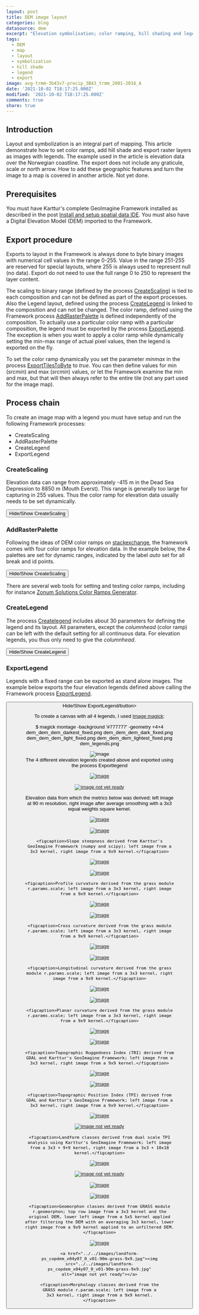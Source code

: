 ```yaml
---
layout: post
title: DEM image layout
categories: blog
datasource: dem
excerpt: "Elevation symbolisation; color ramping, hill shading and legends for image maps"
tags:
  - DEM
  - map
  - layout
  - symbolization
  - hill shade
  - legend
  - export
image: avg-trmm-3b43v7-precip_3B43_trmm_2001-2016_A
date: '2021-10-02 T18:17:25.000Z'
modified: '2021-10-02 T18:17:25.000Z'
comments: true
share: true
---
```

<script src="https://karttur.github.io/common/assets/js/karttur/togglediv.js"></script>

## Introduction

Layout and symbolization is an integral part of mapping. This article demonstrate how to set color ramps, add hill shade and export raster layers as images with legends. The example used in the article is elevation data over the Norwegian coastline. The export does not include any graticule, scale or north arrow. How to add these geographic features and turn the image to a map is covered in another article. Not yet done.

## Prerequisites

You must have Karttur's complete GeoImagine Framework installed as described in the post [Install and setup spatial data IDE](https://karttur.github.io/setup-ide/). You must also have a Digital Elevation Model (DEM) imported to the Framework.

## Export procedure



Exports to layout in the Framework is always done to byte binary images with numerical cell values in the range 0-255. Value in the range 251-255 are reserved for special layouts, where 255 is always used to represent null (no data). Export do not need to use the full range 0 to 250 to represent the layer content.

The scaling to binary range (defined by the process [CreateScaling](#)) is tied to each composition and can not be defined as part of the export processes. Also the Legend layout, defined using the process [CreateLegend](#) is linked to the composition and can not be changed. The color ramp, defined using the Framework process [AddRasterPalette](#) is defined independently of the composition. To actually use a particular color ramp with a particular composition, the legend must be exported by the process [ExportLegend](#). The exception is when you want to apply a color ramp while dynamically setting the min-max range of actual pixel values, then the legend is exported on the fly.

To set the color ramp dynamically you set the parameter _minmax_ in the process [ExportTilesToByte](#) to _true_. You can then define values for min (_srcmin_) and max (_srcmin_) values, or let the Framework examine the min and max, but that will then always refer to the entire tile (not any part used for the image map).

## Process chain

To create an image map with a legend you must have setup and run the following Framework processes:

- CreateScaling
- AddRasterPalette
- CreateLegend
- ExportLegend

### CreateScaling

Elevation data can range from approximately -415 m in the Dead Sea Depression to 8850 m (Mouth Everst). This range is generally too large for capturing in 255 values. Thus the color ramp  for elevation data usually needs to be set dynamically.


<button id= "toggleCreateScaling" onclick="hiddencode('CreateScaling')">Hide/Show CreateScaling</button>

<div id="CreateScaling" style="display:none">

{% capture text-capture %}
{% raw %}

```
{
  "userproject": {
    "userid": "karttur",
    "projectid": "karttur",
    "tractid": "karttur",
    "siteid": "*",
    "plotid": "*",
    "system": "system"
  },
  "period": {
    "timestep": "static"
  },
  "process": [
    {
      "processid": "CreateScaling",
      "overwrite": false,
      "parameters": {
        "scalefac": 0.03125,
        "mirror0": false
      },
      "comp": [
        {
          "dem": {
            "source": "*",
            "product": "*",
            "content": "dem",
            "layerid": "dem",
            "suffix": "*"
          }
        }
      ]
    }
  ]  
}
```
{% endraw %}
{% endcapture %}
{% include widgets/toggle-code.html  toggle-text=text-capture  %}
</div>

### AddRasterPalette

Following the ideas of DEM color ramps on [stackexchange](https://gis.stackexchange.com/questions/25099/choosing-colour-ramp-to-use-for-elevation), the framework comes with four color ramps for elevation data. In the example below, the 4 palettes are set for dynamic ranges, indicated by the label _auto_ set for all break and id points.


<button id= "toggleCreateScaling" onclick="hiddencode('CreateScaling')">Hide/Show CreateScaling</button>

<div id="CreateScaling" style="display:none">

{% capture text-capture %}
{% raw %}

```
{
  "userproject": {
    "userid": "karttur",
    "projectid": "karttur",
    "tractid": "karttur",
    "siteid": "*",
    "plotid": "*",
    "system": "system"
  },
  "period": {
    "timestep": "static"
  },
  "process": [
    {
      "processid": "AddRasterPalette",
      "overwrite": false,
      "parameters": {
        "palette": "dem_dark_auto",
        "compid": "dem_dark_auto",
        "setcolor": {
          "0": {
            "red": "54",
            "green": "121",
            "blue": "36",
            "alpha": "0",
            "label": "auto",
            "hint": "auto"
          },
          "125": {
            "red": "247",
            "green": "248",
            "blue": "80",
            "alpha": "0",
            "label": "auto",
            "hint": "auto"
          },
          "250": {
            "red": "121",
            "green": "24",
            "blue": "21",
            "alpha": "0",
            "label": "auto",
            "hint": "auto"
          },
          "251": {
            "red": "0",
            "green": "0",
            "blue": "0",
            "alpha": "0",
            "label": "NA",
            "hint": "NA"
          },
          "255": {
            "red": "0",
            "green": "0",
            "blue": "0",
            "alpha": "0",
            "label": "No data",
            "hint": "No data"
          }
        }
      }
    },
    {
      "processid": "AddRasterPalette",
      "overwrite": false,
      "parameters": {
        "palette": "dem_darkest_auto",
        "compid": "dem_darkest_auto",
        "setcolor": {
          "0": {
            "red": "41",
            "green": "96",
            "blue": "58",
            "alpha": "0",
            "label": "auto",
            "hint": "auto"
          },
          "25": {
            "red": "54",
            "green": "121",
            "blue": "36",
            "alpha": "0",
            "label": "auto",
            "hint": "auto"
          },
          "125": {
            "red": "247",
            "green": "248",
            "blue": "80",
            "alpha": "0",
            "label": "auto",
            "hint": "auto"
          },
          "225": {
            "red": "121",
            "green": "24",
            "blue": "21",
            "alpha": "0",
            "label": "auto",
            "hint": "auto"
          },
          "250": {
            "red": "250",
            "green": "240",
            "blue": "245",
            "alpha": "0",
            "label": "auto",
            "hint": "auto"
          },
          "251": {
            "red": "0",
            "green": "0",
            "blue": "0",
            "alpha": "0",
            "label": "NA",
            "hint": "NA"
          },
          "255": {
            "red": "0",
            "green": "0",
            "blue": "0",
            "alpha": "0",
            "label": "No data",
            "hint": "No data"
          }
        }
      }
    },
    {
      "processid": "AddRasterPalette",
      "overwrite": false,
      "parameters": {
        "palette": "dem_light_auto",
        "compid": "dem_light_auto",
        "setcolor": {
          "0": {
            "red": "90",
            "green": "135",
            "blue": "75",
            "alpha": "0",
            "label": "auto",
            "hint": "auto"
          },
          "62": {
            "red": "230",
            "green": "219",
            "blue": "165",
            "alpha": "0",
            "label": "auto",
            "hint": "auto"
          },
          "125": {
            "red": "250",
            "green": "200",
            "blue": "110",
            "alpha": "0",
            "label": "auto",
            "hint": "auto"
          },
          "183": {
            "red": "184",
            "green": "157",
            "blue": "139",
            "alpha": "0",
            "label": "auto",
            "hint": "auto"
          },
          "250": {
            "red": "252",
            "green": "249",
            "blue": "245",
            "alpha": "0",
            "label": "auto",
            "hint": "auto"
          },
          "251": {
            "red": "0",
            "green": "0",
            "blue": "0",
            "alpha": "0",
            "label": "NA",
            "hint": "NA"
          },
          "255": {
            "red": "0",
            "green": "0",
            "blue": "0",
            "alpha": "0",
            "label": "No data",
            "hint": "No data"
          }
        }
      }
    },
    {
      "processid": "AddRasterPalette",
      "overwrite": false,
      "parameters": {
        "palette": "dem_lightest_auto",
        "compid": "dem_lightest_auto",
        "setcolor": {
          "0": {
            "red": "148",
            "green": "188",
            "blue": "114",
            "alpha": "0",
            "label": "auto",
            "hint": "auto"
          },
          "125": {
            "red": "255",
            "green": "252",
            "blue": "207",
            "alpha": "0",
            "label": "auto",
            "hint": "auto"
          },
          "250": {
            "red": "244",
            "green": "158",
            "blue": "95",
            "alpha": "0",
            "label": "auto",
            "hint": "auto"
          },
          "251": {
            "red": "0",
            "green": "0",
            "blue": "0",
            "alpha": "0",
            "label": "NA",
            "hint": "NA"
          },
          "255": {
            "red": "0",
            "green": "0",
            "blue": "0",
            "alpha": "0",
            "label": "No data",
            "hint": "No data"
          }
        }
      }
    }
  ]
}

```
{% endraw %}
{% endcapture %}
{% include widgets/toggle-code.html  toggle-text=text-capture  %}
</div>

There are several web tools for setting and testing color ramps, including for instance [Zonum Solutions Color Ramps Generator](http://www.zonums.com/online/color_ramp/).

### CreateLegend

The process [Createlegend](#) includes about 30 parameters for defining the legend and its layout. All parameters, except the _columnhead_ (color ramp) can be left with the default setting for all continuous data. For elevation legends, you thus only need to give the _columnhead_.

<button id= "toggleCreateLegend" onclick="hiddencode('CreateLegend')">Hide/Show CreateLegend</button>

<div id="CreateLegend" style="display:none">

{% capture text-capture %}
{% raw %}

```
{
  "userproject": {
    "userid": "karttur",
    "projectid": "karttur",
    "tractid": "karttur",
    "siteid": "*",
    "plotid": "*",
    "system": "system"
  },
  "period": {
    "timestep": "static"
  },
  "process": [
    {
      "processid": "CreateLegend",
      "overwrite": false,
      "parameters": {
        "columnhead": "Elevation (m.a.s.l)",
        "precision": "0"
      },
      "srccomp": [
        {
          "dem": {
            "source": "ESA",
            "product": "copdem",
            "content": "dem",
            "layerid": "dem",
            "prefix": "dem",
            "suffix": "v01-90m"
          }
        }
      ]
    }
  ]  
}
```
{% endraw %}
{% endcapture %}
{% include widgets/toggle-code.html  toggle-text=text-capture  %}
</div>

### ExportLegend

Legends with a fixed range can be exported as stand alone images. The example below exports the four elevation legends defined above calling the Framework process [ExportLegend](#).

<button id= "toggleExportLegend" onclick="hiddencode('ExportLegend')">Hide/Show ExportLegend/button>

<div id="ExportLegend" style="display:none">

{% capture text-capture %}
{% raw %}

```
{
  "userproject": {
    "userid": "karttur",
    "projectid": "karttur",
    "tractid": "karttur",
    "siteid": "*",
    "plotid": "*",
    "system": "system"
  },
  "period": {
    "timestep": "static"
  },
  "process": [
    {
      "processid": "ExportLegend",
      "overwrite": false,
      "parameters": {
        "palette": "dem_darkest_fixed",
        "legendopacity": 128
      },
      "dstpath": {
        "volume": "Karttur"
      },
      "srccomp": [
        {
          "dem": {
            "source": "ESA",
            "product": "copdem",
            "content": "dem",
            "layerid": "dem",
            "prefix": "dem-darkest",
            "suffix": "v01-90m"
          }
        }
      ]
    },
    {
      "processid": "ExportLegend",
      "overwrite": false,
      "parameters": {
        "palette": "dem_dark_fixed",
        "legendopacity": 128
      },
      "dstpath": {
        "volume": "Karttur"
      },
      "srccomp": [
        {
          "dem": {
            "source": "ESA",
            "product": "copdem",
            "content": "dem",
            "layerid": "dem",
            "prefix": "dem-dark",
            "suffix": "v01-90m"
          }
        }
      ]
    },

    {
      "processid": "ExportLegend",
      "overwrite": false,
      "parameters": {
        "palette": "dem_light_fixed",
        "legendopacity": 128
      },
      "dstpath": {
        "volume": "Karttur"
      },
      "srccomp": [
        {
          "dem": {
            "source": "ESA",
            "product": "copdem",
            "content": "dem",
            "layerid": "dem",
            "prefix": "dem-light",
            "suffix": "v01-90m"
          }
        }
      ]
    },
    {
      "processid": "ExportLegend",
      "overwrite": false,
      "parameters": {
        "palette": "dem_lightest_fixed",
        "legendopacity": 128
      },
      "dstpath": {
        "volume": "Karttur"
      },
      "srccomp": [
        {
          "dem": {
            "source": "ESA",
            "product": "copdem",
            "content": "dem",
            "layerid": "dem",
            "prefix": "dem-lightest",
            "suffix": "v01-90m"
          }
        }
      ]
    }
  ]  
}
```
{% endraw %}
{% endcapture %}
{% include widgets/toggle-code.html  toggle-text=text-capture  %}
</div>

To create a canvas with all 4 legends, I used [Image magick](£):

<span class='terminal'>$ magick montage -background \'#777777\' -geometry +4+4 dem_dem_dem_darkest_fixed.png dem_dem_dem_dark_fixed.png dem_dem_dem_light_fixed.png dem_dem_dem_lightest_fixed.png dem_legends.png </span>

<figure>
	<img src="../../images/dem_legends.png" alt="image">

  <figcaption>The 4 different elevation legends created above and exported using the process Exportlegend</figcaption>
</figure>



<figure class="half">
	<a href="../../images/dem3_copdem_x04y07_0_v01-90m.jpg"><img src="../../images/dem3_copdem_x04y07_0_v01-90m.jpg" alt="image"></a>

  <a href="../../images/dem3-shade_copdem_x04y07_0_v01-90m-3x3.jpg"><img src="../../images/dem3-shade_copdem_x04y07_0_v01-90m-3x3.jpg" alt="image not yet ready"></a>

<figcaption>Elevation data from which the metrics below was derived; left image at 90 m resolution, right image after average smoothing with a 3x3 equal weights square kernel.</figcaption>
</figure>

<figure class="half">
	<a href="../../images/slope3_copdem_x04y07_0_v01-90m-grass-3x3.jpg"><img src="../../images/slope3_copdem_x04y07_0_v01-90m-grass-3x3.jpg" alt="image"></a>

  <a href="../../images/slope3_copdem_x04y07_0_v01-90m-grass-9x9.jpg"><img src="../../images/slope3_copdem_x04y07_0_v01-90m-grass-9x9.jpg" alt="image"></a>

	<figcaption>Slope steepness derived from Karttur's GeoImagine Framework (numpy and scipy); left image from a 3x3 kernel, right image from a 9x9 kernel.</figcaption>
</figure>

<figure class="half">
	<a href="../../images/profc_copdem_x04y07_0_v01-90m-grass-3x3.jpg"><img src="../../images/profc_copdem_x04y07_0_v01-90m-grass-3x3.jpg" alt="image"></a>

  <a href="../../images/profc_copdem_x04y07_0_v01-90m-grass-9x9.jpg"><img src="../../images/profc_copdem_x04y07_0_v01-90m-grass-9x9.jpg" alt="image"></a>

	<figcaption>Profile curvature derived from the grass module r.params.scale; left image from a 3x3 kernel, right image from a 9x9 kernel.</figcaption>
</figure>

<figure class="half">
	<a href="../../images/crosc_copdem_x04y07_0_v01-90m-grass-3x3.jpg"><img src="../../images/crosc_copdem_x04y07_0_v01-90m-grass-3x3.jpg" alt="image"></a>

  <a href="../../images/crosc_copdem_x04y07_0_v01-90m-grass-9x9.jpg"><img src="../../images/crosc_copdem_x04y07_0_v01-90m-grass-9x9.jpg" alt="image"></a>

	<figcaption>Cross curvature derived from the grass module r.params.scale; left image from a 3x3 kernel, right image from a 9x9 kernel.</figcaption>
</figure>

<figure class="half">
	<a href="../../images/longc_copdem_x04y07_0_v01-90m-grass-3x3.jpg"><img src="../../images/longc_copdem_x04y07_0_v01-90m-grass-3x3.jpg" alt="image"></a>

  <a href="../../images/longc_copdem_x04y07_0_v01-90m-grass-9x9.jpg"><img src="../../images/longc_copdem_x04y07_0_v01-90m-grass-9x9.jpg" alt="image"></a>

	<figcaption>Longitudinal curvature derived from the grass module r.params.scale; left image from a 3x3 kernel, right image from a 9x9 kernel.</figcaption>
</figure>

<figure class="half">
	<a href="../../images/planc_copdem_x04y07_0_v01-90m-grass-3x3.jpg"><img src="../../images/planc_copdem_x04y07_0_v01-90m-grass-3x3.jpg" alt="image"></a>

  <a href="../../images/planc_copdem_x04y07_0_v01-90m-grass-9x9.jpg"><img src="../../images/planc_copdem_x04y07_0_v01-90m-grass-9x9.jpg" alt="image"></a>

	<figcaption>Planar curvature derived from the grass module r.params.scale; left image from a 3x3 kernel, right image from a 9x9 kernel.</figcaption>
</figure>


<figure class="half">
	<a href="../../images/tri_copdem_x04y07_0_v01-90m-3x3.jpg"><img src="../../images/tri_copdem_x04y07_0_v01-90m-3x3.jpg" alt="image"></a>

  <a href="../../images/tri_copdem_x04y07_0_v01-90m-9x9.jpg"><img src="../../images/tri_copdem_x04y07_0_v01-90m-9x9.jpg" alt="image"></a>

	<figcaption>Topographic Ruggedness Index (TRI) derived from GDAL and Karttur's GeoImagine Framework; left image from a 3x3 kernel, right image from a 9x9 kernel.</figcaption>
</figure>

<figure class="half">
	<a href="../../images/tpi_copdem_x04y07_0_v01-90m-3x3.jpg"><img src="../../images/tpi_copdem_x04y07_0_v01-90m-3x3.jpg" alt="image"></a>

  <a href="../../images/tpi_copdem_x04y07_0_v01-90m-9x9.jpg"><img src="../../images/tpi_copdem_x04y07_0_v01-90m-9x9.jpg" alt="image"></a>

	<figcaption>Topographic Position Index (TPI) derived from GDAL and Karttur's GeoImagine Framework; left image from a 3x3 kernel, right image from a 9x9 kernel.</figcaption>
</figure>

<figure class="half">
	<a href="../../images/landform-TPI_copdem_x04y07_0_v01-90m-np-stnd-1+3.jpg"><img src="../../images/landform-TPI_copdem_x04y07_0_v01-90m-np-stnd-1+3.jpg" alt="image"></a>

  <a href="../../images/landform-TPI_copdem_x04y07_0_v01-90m-np-stnd-1+9.jpg"><img src="../../images/landform-TPI_copdem_x04y07_0_v01-90m-np-stnd-1+9.jpg" alt="image not yet ready"></a>

	<figcaption>Landform classes derived from dual scale TPI analysis using Karttur's GeoImagine Framework; left image from a 3x3 + 9+9 kernel, right image from a 3x3 + 18x18 kernel.</figcaption>
</figure>

<figure class="half">
	<a href="../../images/geomorph_copdem_x04y07_0_v01-90m-grass-3x3.jpg"><img src="../../images/geomorph_copdem_x04y07_0_v01-90m-grass-3x3.jpg" alt="image"></a>

  <a href="../../images/geomorph_copdem_x04y07_0_v01-90m-grass-5x5.jpg"><img src="../../images/geomorph_copdem_x04y07_0_v01-90m-grass-5x5.jpg" alt="image not yet ready"></a>

  <a href="../../images/geomorph_copdem_x04y07_0_v01-90m-grass-5x5-elev3x3.jpg"><img src="../../images/geomorph_copdem_x04y07_0_v01-90m-grass-5x5-elev3x3.jpg" alt="image"></a>

  <a href="../../images/geomorph_copdem_x04y07_0_v01-90m-grass-9x9.jpg"><img src="../../images/geomorph_copdem_x04y07_0_v01-90m-grass-9x9.jpg" alt="image"></a>

	<figcaption>Geomorphon classes derived from GRASS module r.geomorphon; top row image from a 3x3 kernel and the original DEM, lower left image from a 5x5 kernel applied after filtering the DEM with an averaging 3x3 kernel, lower right image from a 9x9 kernel applied to an unfiltered DEM.</figcaption>

  <figure class="half">
  	<a href="../../images/landform-ps_copdem_x04y07_0_v01-90m-grass-3x3.jpg"><img src="../../images/landform-ps_copdem_x04y07_0_v01-90m-grass-3x3.jpg" alt="image"></a>

    <a href="../../images/landform-ps_copdem_x04y07_0_v01-90m-grass-9x9.jpg"><img src="../../images/landform-ps_copdem_x04y07_0_v01-90m-grass-9x9.jpg" alt="image not yet ready"></a>

  	<figcaption>Morphology classes derived from the GRASS module r.param.scale; left image from a 3x3 kernel, right image from a 9x9 kernel.</figcaption>
  </figure>

</figure>
